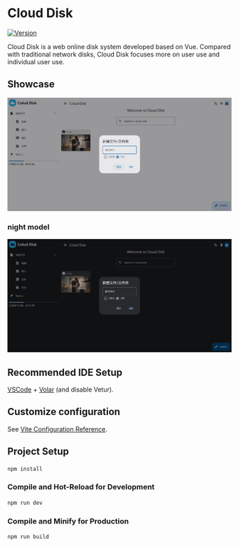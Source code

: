 # Cloud Disk


[![Version](https://img.shields.io/badge/ColudDisk_Version-0.0.1+-blueviolet.svg?style=flat-square&color=90E59A&logoColor=white)]()

Cloud Disk is a web online disk system developed based on Vue. Compared with traditional network disks, Cloud Disk focuses more on user use and individual user use.

## Showcase
![](./screenshots/img.png)

### night model
![](./screenshots/night.img.png)

## Recommended IDE Setup

[VSCode](https://code.visualstudio.com/) + [Volar](https://marketplace.visualstudio.com/items?itemName=Vue.volar) (and disable Vetur).

## Customize configuration

See [Vite Configuration Reference](https://vitejs.dev/config/).

## Project Setup

```sh
npm install
```

### Compile and Hot-Reload for Development

```sh
npm run dev
```

### Compile and Minify for Production

```sh
npm run build
```
